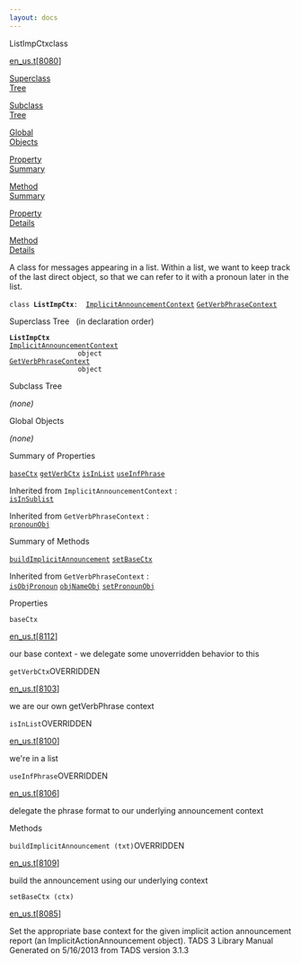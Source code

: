 ```yaml
---
layout: docs
---
```

<span class="title">ListImpCtx</span><span class="type">class</span>

[en_us.t](../file/en_us.t.html)\[[8080](../source/en_us.t.html#8080)\]

[Superclass  
Tree](#_SuperClassTree_)

[Subclass  
Tree](#_SubClassTree_)

[Global  
Objects](#_ObjectSummary_)

[Property  
Summary](#_PropSummary_)

[Method  
Summary](#_MethodSummary_)

[Property  
Details](#_Properties_)

[Method  
Details](#_Methods_)



A class for messages appearing in a list. Within a list, we want to keep
track of the last direct object, so that we can refer to it with a
pronoun later in the list.

`class `**`ListImpCtx`**` :   `[`ImplicitAnnouncementContext`](../object/ImplicitAnnouncementContext.html) [`GetVerbPhraseContext`](../object/GetVerbPhraseContext.html)



<span id="_SuperClassTree_"></span>



<span class="hdln">Superclass Tree</span>   (in declaration order)



**`ListImpCtx`**  
[`ImplicitAnnouncementContext`](../object/ImplicitAnnouncementContext.html)  
`                 object`  
[`GetVerbPhraseContext`](../object/GetVerbPhraseContext.html)  
`                 object`  
<span id="_SubClassTree_"></span>



<span class="hdln">Subclass Tree</span>  



*(none)* <span id="_ObjectSummary_"></span>



<span class="hdln">Global Objects</span>  



*(none)* <span id="_PropSummary_"></span>



<span class="hdln">Summary of Properties</span>  



[`baseCtx`](#baseCtx) [`getVerbCtx`](#getVerbCtx) [`isInList`](#isInList) [`useInfPhrase`](#useInfPhrase)

Inherited from `ImplicitAnnouncementContext` :  
[`isInSublist`](../object/ImplicitAnnouncementContext.html#isInSublist)

Inherited from `GetVerbPhraseContext` :  
[`pronounObj`](../object/GetVerbPhraseContext.html#pronounObj)

<span id="_MethodSummary_"></span>



<span class="hdln">Summary of Methods</span>  



[`buildImplicitAnnouncement`](#buildImplicitAnnouncement) [`setBaseCtx`](#setBaseCtx)



Inherited from `GetVerbPhraseContext` :  
[`isObjPronoun`](../object/GetVerbPhraseContext.html#isObjPronoun) [`objNameObj`](../object/GetVerbPhraseContext.html#objNameObj) [`setPronounObj`](../object/GetVerbPhraseContext.html#setPronounObj)

<span id="_Properties_"></span>



<span class="hdln">Properties</span>  



<span id="baseCtx"></span>

`baseCtx`

[en_us.t](../file/en_us.t.html)\[[8112](../source/en_us.t.html#8112)\]



our base context - we delegate some unoverridden behavior to this



<span id="getVerbCtx"></span>

`getVerbCtx`<span class="rem">OVERRIDDEN</span>

[en_us.t](../file/en_us.t.html)\[[8103](../source/en_us.t.html#8103)\]



we are our own getVerbPhrase context



<span id="isInList"></span>

`isInList`<span class="rem">OVERRIDDEN</span>

[en_us.t](../file/en_us.t.html)\[[8100](../source/en_us.t.html#8100)\]



we're in a list



<span id="useInfPhrase"></span>

`useInfPhrase`<span class="rem">OVERRIDDEN</span>

[en_us.t](../file/en_us.t.html)\[[8106](../source/en_us.t.html#8106)\]



delegate the phrase format to our underlying announcement context



<span id="_Methods_"></span>



<span class="hdln">Methods</span>  



<span id="buildImplicitAnnouncement"></span>

`buildImplicitAnnouncement (txt)`<span class="rem">OVERRIDDEN</span>

[en_us.t](../file/en_us.t.html)\[[8109](../source/en_us.t.html#8109)\]



build the announcement using our underlying context



<span id="setBaseCtx"></span>

`setBaseCtx (ctx)`

[en_us.t](../file/en_us.t.html)\[[8085](../source/en_us.t.html#8085)\]



Set the appropriate base context for the given implicit action
announcement report (an ImplicitActionAnnouncement object).
TADS 3 Library Manual  
Generated on 5/16/2013 from TADS version 3.1.3


